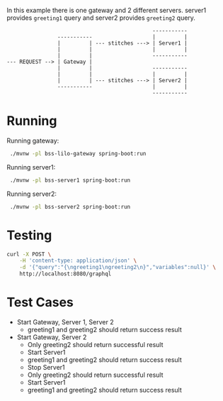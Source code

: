 In this example there is one gateway and 2 different servers. server1 provides `greeting1` query and
server2 provides `greeting2` query.

```
                                              -----------
                -----------                   |         |
                |         | --- stitches ---> | Server1 |
                |         |                   |         |
                |         |                   -----------
--- REQUEST --> | Gateway |
                |         |                   -----------
                |         |                   |         |
                |         | --- stitches ---> | Server2 |
                -----------                   |         |
                                              -----------
```

# Running

Running gateway:

```bash
 ./mvnw -pl bss-lilo-gateway spring-boot:run
```

Running server1:

```bash
 ./mvnw -pl bss-server1 spring-boot:run
```

Running server2:

```bash
 ./mvnw -pl bss-server2 spring-boot:run
```

# Testing

```bash
curl -X POST \
    -H 'content-type: application/json' \
    -d '{"query":"{\ngreeting1\ngreeting2\n}","variables":null}' \
    http://localhost:8080/graphql
```

# Test Cases

- Start Gateway, Server 1, Server 2
  - greeting1 and greeting2 should return success result
- Start Gateway, Server 2
  - Only greeting2 should return successful result
  - Start Server1
  - greeting1 and greeting2 should return success result
  - Stop Server1
  - Only greeting2 should return successful result
  - Start Server1
  - greeting1 and greeting2 should return success result
